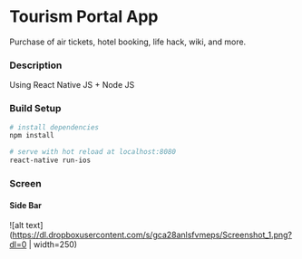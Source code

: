 # Tourism Portal App 
Purchase of air tickets, hotel booking, life hack, wiki, and more.

### Description

Using React Native JS + Node JS



### Build Setup

``` bash
# install dependencies
npm install

# serve with hot reload at localhost:8080
react-native run-ios
```

### Screen

#### Side Bar
![alt text](https://dl.dropboxusercontent.com/s/gca28anlsfvmeps/Screenshot_1.png?dl=0 | width=250)
